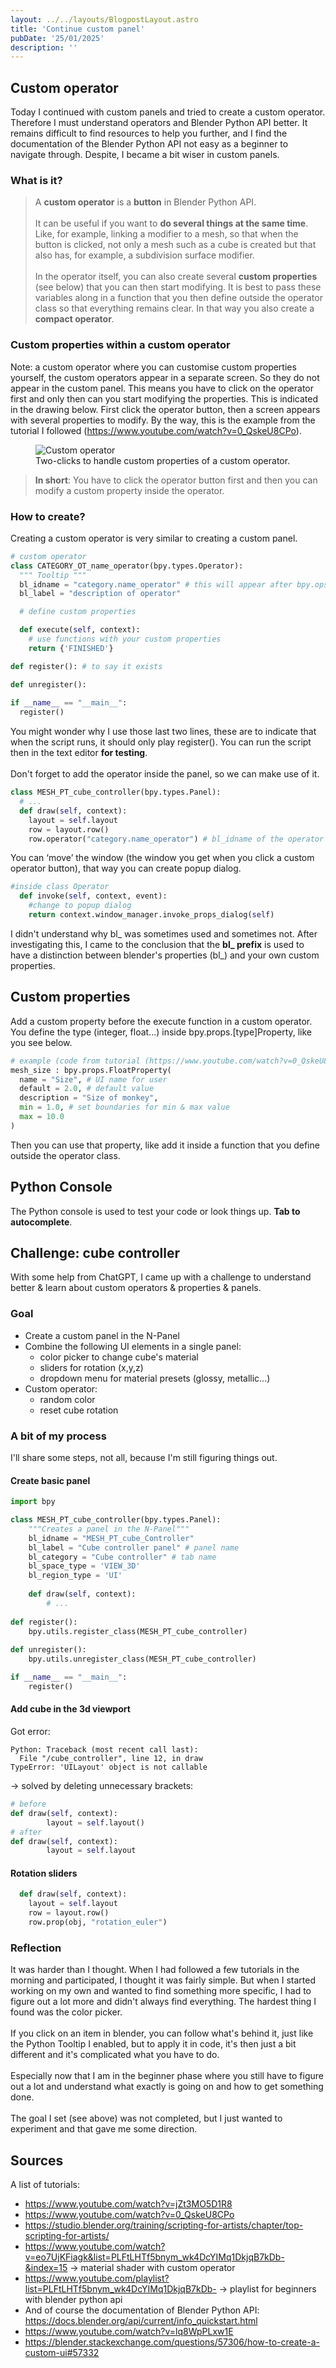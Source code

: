 ```yaml
---
layout: ../../layouts/BlogpostLayout.astro
title: 'Continue custom panel'
pubDate: '25/01/2025'
description: ''
---
```

## Custom operator
Today I continued with custom panels and tried to create a custom operator. Therefore I must understand operators and Blender Python API better. 
It remains difficult to find resources to help you further, and I find the documentation of the Blender Python API not easy as a beginner to navigate through. Despite, I became a bit wiser in custom panels.

### What is it?
> A **custom operator** is a **button** in Blender Python API. 
> <br><br>
> It can be useful if you want to **do several things at the same time**. 
> Like, for example, linking a modifier to a mesh, so that when the button is clicked, not only a mesh such as a cube is created but that also has, for example, a subdivision surface modifier.
> <br><br>
> In the operator itself, you can also create several **custom properties** (see below) that you can then start modifying. It is best to pass these variables along in a function that you then define outside the operator class so that everything remains clear. In that way you also create a **compact operator**.

### Custom properties within a custom operator
Note: a custom operator where you can customise custom properties yourself, the custom operators appear in a separate screen. So they do not appear in the custom panel. This means you have to click on the operator first and only then can you start modifying the properties. This is indicated in the drawing below. First click the operator button, then a screen appears with several properties to modify. By the way, this is the example from the tutorial I followed (https://www.youtube.com/watch?v=0_QskeU8CPo).
<figure>
  <img src="/blender_custom_panel/custom_operator.svg" alt="Custom operator" title="Custom operator">
  <figcaption>Two-clicks to handle custom properties of a custom operator.</figcaption>
</figure>

> **In short**: You have to click the operator button first and then you can modify a custom property inside the operator. 

### How to create?
Creating a custom operator is very similar to creating a custom panel.
```python
# custom operator
class CATEGORY_OT_name_operator(bpy.types.Operator):
  """ Tooltip """
  bl_idname = "category.name_operator" # this will appear after bpy.ops 
  bl_label = "description of operator"

  # define custom properties

  def execute(self, context):
    # use functions with your custom properties
    return {'FINISHED'}

def register(): # to say it exists

def unregister():
  
if __name__ == "__main__":
  register()
```
You might wonder why I use those last two lines, these are to indicate that when the script runs, it should only play register(). You can run the script then in the text editor **for testing**.
\
\
Don't forget to add the operator inside the panel, so we can make use of it.

```python
class MESH_PT_cube_controller(bpy.types.Panel):
  # ...
  def draw(self, context):
    layout = self.layout
    row = layout.row()
    row.operator("category.name_operator") # bl_idname of the operator
```
You can ‘move’ the window (the window you get when you click a custom operator button), that way you can create popup dialog.
```python
#inside class Operator
  def invoke(self, context, event):
    #change to popup dialog
    return context.window_manager.invoke_props_dialog(self)
```
I didn't understand why bl_ was sometimes used and sometimes not. After investigating this, I came to the conclusion that the **bl_ prefix** is used to have a distinction between blender's properties (bl_) and your own custom properties.
## Custom properties
Add a custom property before the execute function in a custom operator. You define the type (integer, float...) inside bpy.props.[type]Property, like you see below.
```python
# example (code from tutorial (https://www.youtube.com/watch?v=0_QskeU8CPo))
mesh_size : bpy.props.FloatProperty(
  name = "Size", # UI name for user
  default = 2.0, # default value
  description = "Size of monkey",
  min = 1.0, # set boundaries for min & max value
  max = 10.0
)
```
Then you can use that property, like add it inside a function that you define outside the operator class.

## Python Console
The Python console is used to test your code or look things up. **Tab to autocomplete**.
## Challenge: cube controller
With some help from ChatGPT, I came up with a challenge to understand better & learn about custom operators & properties & panels.

### Goal
- Create a custom panel in the N-Panel
- Combine the following UI elements in a single panel:
  - color picker to change cube's material
  - sliders for rotation (x,y,z)
  - dropdown menu for material presets (glossy, metallic...)
- Custom operator:
  - random color
  - reset cube rotation

### A bit of my process
I'll share some steps, not all, because I'm still figuring things out.
#### Create basic panel
```python
import bpy

class MESH_PT_cube_controller(bpy.types.Panel):
    """Creates a panel in the N-Panel"""
    bl_idname = "MESH_PT_cube_Controller"
    bl_label = "Cube controller panel" # panel name
    bl_category = "Cube controller" # tab name
    bl_space_type = 'VIEW_3D'
    bl_region_type = 'UI'
    
    def draw(self, context):
        # ...
        
def register():
    bpy.utils.register_class(MESH_PT_cube_controller)
    
def unregister():
    bpy.utils.unregister_class(MESH_PT_cube_controller)

if __name__ == "__main__":
    register()
```
#### Add cube in the 3d viewport
Got error:
```
Python: Traceback (most recent call last):
  File "/cube_controller", line 12, in draw
TypeError: 'UILayout' object is not callable
```
-> solved by deleting unnecessary brackets:
```python
# before
def draw(self, context):
        layout = self.layout()
# after
def draw(self, context):
        layout = self.layout
```
#### Rotation sliders
```python
  def draw(self, context):
    layout = self.layout
    row = layout.row()
    row.prop(obj, "rotation_euler")
```
### Reflection
It was harder than I thought. When I had followed a few tutorials in the morning and participated, I thought it was fairly simple. But when I started working on my own and wanted to find something more specific, I had to figure out a lot more and didn't always find everything. The hardest thing I found was the color picker.
\
\
If you click on an item in blender, you can follow what's behind it, just like the Python Tooltip I enabled, but to apply it in code, it's then just a bit different and it's complicated what you have to do. 
\
\
Especially now that I am in the beginner phase where you still have to figure out a lot and understand what exactly is going on and how to get something done.
\
\
The goal I set (see above) was not completed, but I just wanted to experiment and that gave me some direction.
## Sources
A list of tutorials:
- https://www.youtube.com/watch?v=jZt3MO5D1R8
- https://www.youtube.com/watch?v=0_QskeU8CPo
- https://studio.blender.org/training/scripting-for-artists/chapter/top-scripting-for-artists/ 
- https://www.youtube.com/watch?v=eo7UjKFiagk&list=PLFtLHTf5bnym_wk4DcYIMq1DkjqB7kDb-&index=15 -> material shader with custom operator
- https://www.youtube.com/playlist?list=PLFtLHTf5bnym_wk4DcYIMq1DkjqB7kDb- -> playlist for beginners with blender python api
- And of course the documentation of Blender Python API: https://docs.blender.org/api/current/info_quickstart.html
- https://www.youtube.com/watch?v=lq8WpPLxw1E
- https://blender.stackexchange.com/questions/57306/how-to-create-a-custom-ui#57332